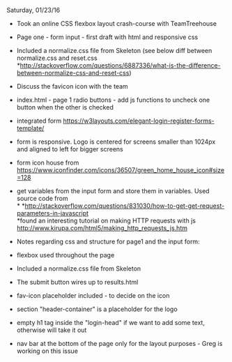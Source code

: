 Saturday, 01/23/16
* Took an online CSS flexbox layout crash-course with TeamTreehouse<br>
* Page one - form input - first draft with html and responsive css<br>
* Included a normalize.css file from Skeleton (see below diff between normalize.css and reset.css<br>  *http://stackoverflow.com/questions/6887336/what-is-the-difference-between-normalize-css-and-reset-css)<br>
* Discuss the favicon icon with the team<br>
* index.html - page 1 radio buttons - add js functions to uncheck one button when the other is checked<br>
* integrated form https://w3layouts.com/elegant-login-register-forms-template/<br>
* form is responsive. Logo is centered for screens smaller than 1024px and aligned to left for bigger screens<br>
* form icon house from https://www.iconfinder.com/icons/36507/green_home_house_icon#size=128<br>
* get variables from the input form and store them in variables. Used source code from<br> * *http://stackoverflow.com/questions/831030/how-to-get-get-request-parameters-in-javascript<br>
*found an interesting tutorial on making HTTP requests with js http://www.kirupa.com/html5/making_http_requests_js.htm<br>

* Notes regarding css and structure for page1 and the input form:<br>
* flexbox used throughout the page<br>
* Included a normalize.css file from Skeleton<br>
* The submit button wires up to results.html<br>
* fav-icon placeholder included - to decide on the icon<br>
* section "header-container" is a placeholder for the logo<br>
* empty h1 tag inside the "login-head" if we want to add some text, otherwise will take it out<br>
* nav bar at the bottom of the page only for the layout purposes - Greg is working on this issue<br>
